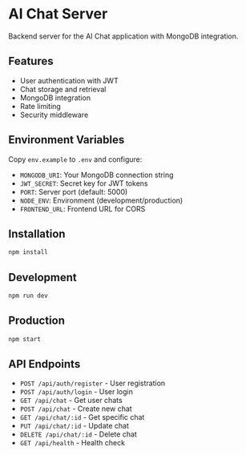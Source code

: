 # AI Chat Server

Backend server for the AI Chat application with MongoDB integration.

## Features

- User authentication with JWT
- Chat storage and retrieval
- MongoDB integration
- Rate limiting
- Security middleware

## Environment Variables

Copy `env.example` to `.env` and configure:

- `MONGODB_URI`: Your MongoDB connection string
- `JWT_SECRET`: Secret key for JWT tokens
- `PORT`: Server port (default: 5000)
- `NODE_ENV`: Environment (development/production)
- `FRONTEND_URL`: Frontend URL for CORS

## Installation

```bash
npm install
```

## Development

```bash
npm run dev
```

## Production

```bash
npm start
```

## API Endpoints

- `POST /api/auth/register` - User registration
- `POST /api/auth/login` - User login
- `GET /api/chat` - Get user chats
- `POST /api/chat` - Create new chat
- `GET /api/chat/:id` - Get specific chat
- `PUT /api/chat/:id` - Update chat
- `DELETE /api/chat/:id` - Delete chat
- `GET /api/health` - Health check
